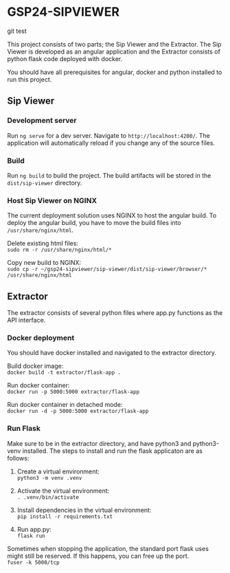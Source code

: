 # GSP24-SIPVIEWER

git test

This project consists of two parts; the Sip Viewer and the Extractor. The Sip Viewer is developed as an angular application and the Extractor consists of python flask code deployed with docker.

You should have all prerequisites for angular, docker and python installed to run this project.

## Sip Viewer

### Development server

Run `ng serve` for a dev server. Navigate to `http://localhost:4200/`. The application will automatically reload if you change any of the source files.

### Build

Run `ng build` to build the project. The build artifacts will be stored in the `dist/sip-viewer` directory.

### Host Sip Viewer on NGINX

The current deployment solution uses NGINX to host the angular build. To deploy the angular build, you have to move the build files into `/usr/share/nginx/html`.

Delete existing html files: \
`sudo rm -r /usr/share/nginx/html/*`

Copy new build to NGINX: \
`sudo cp -r ~/gsp24-sipviewer/sip-viewer/dist/sip-viewer/browser/* /usr/share/nginx/html`

## Extractor

The extractor consists of several python files where app.py functions as the API interface.

### Docker deployment

You should have docker installed and navigated to the extractor directory.

Build docker image: \
`docker build -t extractor/flask-app .`

Run docker container: \
`docker run -p 5000:5000 extractor/flask-app`

Run docker container in detached mode: \
`docker run -d -p 5000:5000 extractor/flask-app`

### Run Flask

Make sure to be in the extractor directory, and have python3 and python3-venv installed. The steps to install and run the flask applicaton are as follows:

1. Create a virtual environment:\
   `python3 -m venv .venv`

2. Activate the virtual environment:\
   `. .venv/bin/activate`

3. Install dependencies in the virtual environment:\
   `pip install -r requirements.txt`

4. Run app.py:\
   `flask run`

Sometimes when stopping the application, the standard port flask uses might still be reserved. If this happens, you can free up the port.\
`fuser -k 5000/tcp`
